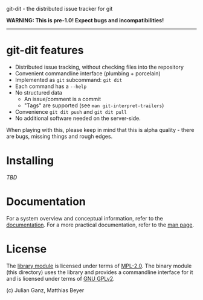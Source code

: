 git-dit - the distributed issue tracker for git

**WARNING: This is pre-1.0! Expect bugs and incompatibilities!**

---

# git-dit features

* Distributed issue tracking, without checking files into the repository
* Convenient commandline interface (plumbing + porcelain)
* Implemented as `git` subcommand: `git dit`
* Each command has a `--help`
* No structured data 
  * An issue/comment is a commit
  * "Tags" are supported (see `man git-interpret-trailers`)
* Convenience `git dit push` and `git dit pull`
* No additional software needed on the server-side.

When playing with this, please keep in mind that this is alpha quality - there
are bugs, missing things and rough edges.

# Installing

_TBD_

# Documentation

For a system overview and conceptual information, refer to the
[documentation](doc/README.md). For a more practical documentation, refer to the
[man page](git-dit.1.md).

# License

The [library module](./lib) is licensed under terms of [MPL-2.0](./lib/LICENSE).
The binary module (this directory) uses the library and provides a commandline
interface for it and is licensed under terms of [GNU GPLv2](./LICENSE).

(c) Julian Ganz, Matthias Beyer
